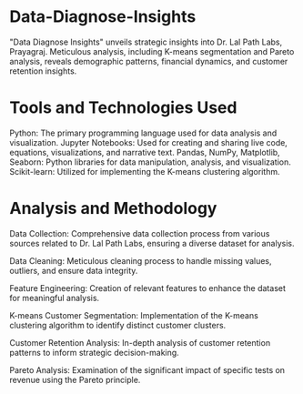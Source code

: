 # Data-Diagnose-Insights

"Data Diagnose Insights" unveils strategic insights into Dr. Lal Path Labs, Prayagraj. Meticulous analysis, including K-means segmentation and Pareto analysis, reveals demographic patterns, financial dynamics, and customer retention insights.

# Tools and Technologies Used
Python: The primary programming language used for data analysis and visualization.
Jupyter Notebooks: Used for creating and sharing live code, equations, visualizations, and narrative text.
Pandas, NumPy, Matplotlib, Seaborn: Python libraries for data manipulation, analysis, and visualization.
Scikit-learn: Utilized for implementing the K-means clustering algorithm.

# Analysis and Methodology

Data Collection: Comprehensive data collection process from various sources related to Dr. Lal Path Labs, ensuring a diverse dataset for analysis.

Data Cleaning: Meticulous cleaning process to handle missing values, outliers, and ensure data integrity.

Feature Engineering: Creation of relevant features to enhance the dataset for meaningful analysis.

K-means Customer Segmentation: Implementation of the K-means clustering algorithm to identify distinct customer clusters.

Customer Retention Analysis: In-depth analysis of customer retention patterns to inform strategic decision-making.

Pareto Analysis: Examination of the significant impact of specific tests on revenue using the Pareto principle.
